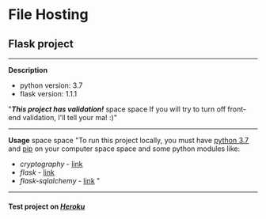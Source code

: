 # File Hosting
## Flask project

***
**Description**
* python version: 3.7
* flask version: 1.1.1

"***This project has validation!*** space space
If you will try to turn off front-end validation, I'll tell your ma! :)"

***
**Usage** space space
"To run this project locally, you must have [python 3.7](https://www.python.org/) and [pip](https://pypi.org/project/pip/) on your computer space space
and some python modules like: 
* *cryptography* - [link](https://pypi.org/project/cryptography/)
* *flask* - [link](https://github.com/pallets/flask)
* *flask-sqlalchemy* - [link](https://pypi.org/project/Flask-SQLAlchemy/) 
"

***
#### Test project on [*Heroku*](https://file-hosting-flask.herokuapp.com/)